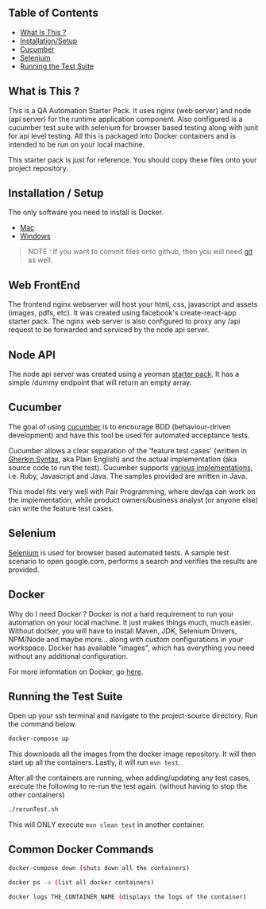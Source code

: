 ## Table of Contents

- [What Is This ?](#what-is-this)
- [Installation/Setup](#installation-setup)
- [Cucumber](#cucumber)
- [Selenium](#selenium)
- [Running the Test Suite](#running-test-suite)

## What is This ?

This is a QA Automation Starter Pack.  It uses nginx (web server) and node (api server) for the runtime application component.  Also configured is a cucumber test suite with selenium for browser based testing along with junit for api level testing.  All this is packaged into Docker containers and is intended to be run on your local machine.

This starter pack is just for reference.  You should copy these files onto your project repository.

## Installation / Setup

The only software you need to install is Docker.

* [Mac](https://docs.docker.com/docker-for-mac/install/)
* [Windows](https://docs.docker.com/docker-for-windows/install/)

>NOTE : If you want to commit files onto github, then you will need [git](https://git-scm.com/downloads) as well.

## Web FrontEnd

The frontend nginx webserver will host your html, css, javascript and assets (images, pdfs, etc).  It was created using facebook's create-react-app starter pack.  The nginx web server is also configured to proxy any /api request to be forwarded and serviced by the node api server.

## Node API

The node api server was created using a yeoman [starter pack](https://github.com/diegohaz/rest).  It has a simple /dummy endpoint that will return an empty array.

## Cucumber

The goal of using [cucumber](https://cucumber.io/) is to encourage BDD (behaviour-driven development) and have this tool be used for automated acceptance tests.  

Cucumber allows a clear separation of the 'feature test cases' (written in [Gherkin Syntax](https://github.com/cucumber/cucumber/wiki/Gherkin), aka Plain English) and the actual implementation (aka source code to run the test).  Cucumber supports [various implementations](https://cucumber.io/docs), i.e. Ruby, Javascript and Java.  The samples provided are written in Java.

This model fits very well with Pair Programming, where dev/qa can work on the implementation, while product owners/business analyst (or anyone else) can write the feature test cases.

## Selenium

[Selenium](https://www.seleniumhq.org/) is used for browser based automated tests.  A sample test scenario to open google.com, performs a search and verifies the results are provided.

## Docker

Why do I need Docker ?  Docker is not a hard requirement to run your automation on your local machine.  It just makes things much, much easier.  Without docker, you will have to install Maven, JDK, Selenium Drivers, NPM/Node and maybe more... along with custom configurations in your workspace.  Docker has available "images", which has everything you need without any additional configuration.

For more information on Docker, go [here](https://www.docker.com/).

## Running the Test Suite

Open up your ssh terminal and navigate to the project-source directory.  Run the command below.

```sh
docker-compose up
```

This downloads all the images from the docker image repository.  It will then start up all the containers.  Lastly, it will run `mvn test`.

After all the containers are running, when adding/updating any test cases, execute the following to re-run the test again. (without having to stop the other containers)

```sh
./rerunTest.sh
```

This will ONLY execute `mvn clean test` in another container.

## Common Docker Commands

```sh
docker-compose down (shuts down all the containers)

docker ps -a (list all docker containers)

docker logs THE_CONTAINER_NAME (displays the logs of the container)
```

